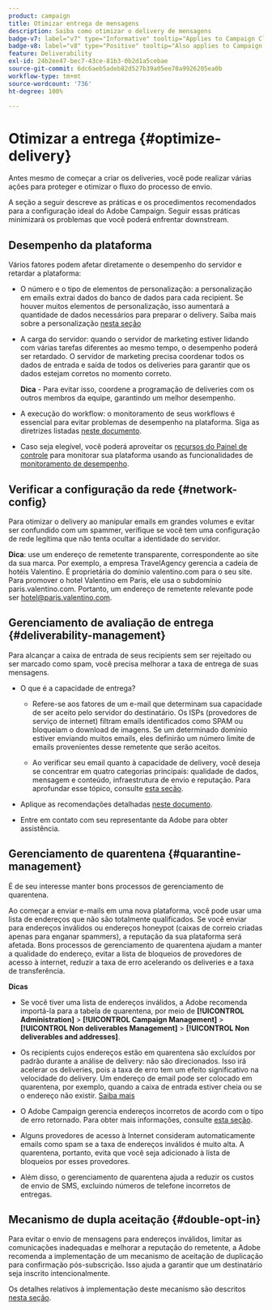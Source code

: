 ```yaml
---
product: campaign
title: Otimizar entrega de mensagens
description: Saiba como otimizar o delivery de mensagens
badge-v7: label="v7" type="Informative" tooltip="Applies to Campaign Classic v7"
badge-v8: label="v8" type="Positive" tooltip="Also applies to Campaign v8"
feature: Deliverability
exl-id: 24b2ee47-bec7-43ce-81b3-0b2d1a5cebae
source-git-commit: 6dc6aeb5adeb82d527b39a05ee70a9926205ea0b
workflow-type: tm+mt
source-wordcount: '736'
ht-degree: 100%

---
```


# Otimizar a entrega {#optimize-delivery}



Antes mesmo de começar a criar os deliveries, você pode realizar várias ações para proteger e otimizar o fluxo do processo de envio.

A seção a seguir descreve as práticas e os procedimentos recomendados para a configuração ideal do Adobe Campaign. Seguir essas práticas minimizará os problemas que você poderá enfrentar downstream.

## Desempenho da plataforma

Vários fatores podem afetar diretamente o desempenho do servidor e retardar a plataforma:

* O número e o tipo de elementos de personalização: a personalização em emails extrai dados do banco de dados para cada recipient. Se houver muitos elementos de personalização, isso aumentará a quantidade de dados necessários para preparar o delivery.  Saiba mais sobre a personalização [nesta seção](about-personalization.md)

* A carga do servidor: quando o servidor de marketing estiver lidando com várias tarefas diferentes ao mesmo tempo, o desempenho poderá ser retardado. O servidor de marketing precisa coordenar todos os dados de entrada e saída de todos os deliveries para garantir que os dados estejam corretos no momento correto.

   **Dica** - Para evitar isso, coordene a programação de deliveries com os outros membros da equipe, garantindo um melhor desempenho.

* A execução do workflow: o monitoramento de seus workflows é essencial para evitar problemas de desempenho na plataforma. Siga as diretrizes listadas [neste documento](../../workflow/using/workflow-best-practices.md#execution-and-performance).

* Caso seja elegível, você poderá aproveitar os [recursos do Painel de controle](https://experienceleague.adobe.com/docs/control-panel/using/discover-control-panel/key-features.html?lang=pt-BR) para monitorar sua plataforma usando as funcionalidades de [monitoramento de desempenho](https://experienceleague.adobe.com/docs/control-panel/using/performance-monitoring/about-performance-monitoring.html?lang=pt-BR).

## Verificar a configuração da rede {#network-config}

Para otimizar o delivery ao manipular emails em grandes volumes e evitar ser confundido com um spammer, verifique se você tem uma configuração de rede legítima que não tenta ocultar a identidade do servidor.

**Dica**: use um endereço de remetente transparente, correspondente ao site da sua marca. Por exemplo, a empresa TravelAgency gerencia a cadeia de hotéis Valentino. É proprietária do domínio valentino.com para o seu site. Para promover o hotel Valentino em Paris, ele usa o subdomínio paris.valentino.com. Portanto, um endereço de remetente relevante pode ser hotel@paris.valentino.com.

## Gerenciamento de avaliação de entrega {#deliverability-management}

Para alcançar a caixa de entrada de seus recipients sem ser rejeitado ou ser marcado como spam, você precisa melhorar a taxa de entrega de suas mensagens.

* O que é a capacidade de entrega?

   * Refere-se aos fatores de um e-mail que determinam sua capacidade de ser aceito pelo servidor do destinatário. Os ISPs (provedores de serviço de internet) filtram emails identificados como SPAM ou bloqueiam o download de imagens. Se um determinado domínio estiver enviando muitos emails, eles definirão um número limite de emails provenientes desse remetente que serão aceitos.

   * Ao verificar seu email quanto à capacidade de delivery, você deseja se concentrar em quatro categorias principais: qualidade de dados, mensagem e conteúdo, infraestrutura de envio e reputação. Para aprofundar esse tópico, consulte [esta seção](about-deliverability.md).

* Aplique as recomendações detalhadas [neste documento](about-deliverability.md).

* Entre em contato com seu representante da Adobe para obter assistência.

## Gerenciamento de quarentena {#quarantine-management}

É de seu interesse manter bons processos de gerenciamento de quarentena.

Ao começar a enviar e-mails em uma nova plataforma, você pode usar uma lista de endereços que não são totalmente qualificados. Se você enviar para endereços inválidos ou endereços honeypot (caixas de correio criadas apenas para enganar spammers), a reputação da sua plataforma será afetada. Bons processos de gerenciamento de quarentena ajudam a manter a qualidade do endereço, evitar a lista de bloqueios de provedores de acesso à internet, reduzir a taxa de erro acelerando os deliveries e a taxa de transferência.

**Dicas**

* Se você tiver uma lista de endereços inválidos, a Adobe recomenda importá-la para a tabela de quarentena, por meio de **[!UICONTROL Administration]** > **[!UICONTROL Campaign Management]** > **[!UICONTROL Non deliverables Management]** > **[!UICONTROL Non deliverables and addresses]**.

* Os recipients cujos endereços estão em quarentena são excluídos por padrão durante a análise de delivery: não são direcionados. Isso irá acelerar os deliveries, pois a taxa de erro tem um efeito significativo na velocidade do delivery. Um endereço de email pode ser colocado em quarentena, por exemplo, quando a caixa de entrada estiver cheia ou se o endereço não existir. [Saiba mais](#identifying-quarantined-addresses-for-a-delivery)

* O Adobe Campaign gerencia endereços incorretos de acordo com o tipo de erro retornado. Para obter mais informações, consulte [esta seção](understanding-quarantine-management.md).


* Alguns provedores de acesso à Internet consideram automaticamente emails como spam se a taxa de endereços inválidos é muito alta. A quarentena, portanto, evita que você seja adicionado à lista de bloqueios por esses provedores.

* Além disso, o gerenciamento de quarentena ajuda a reduzir os custos de envio de SMS, excluindo números de telefone incorretos de entregas.

## Mecanismo de dupla aceitação {#double-opt-in}

Para evitar o envio de mensagens para endereços inválidos, limitar as comunicações inadequadas e melhorar a reputação do remetente, a Adobe recomenda a implementação de um mecanismo de aceitação de duplicação para confirmação pós-subscrição. Isso ajuda a garantir que um destinatário seja inscrito intencionalmente.

Os detalhes relativos à implementação deste mecanismo são descritos [nesta seção](../../web/using/use-cases--web-forms.md).
